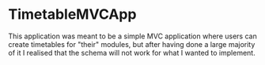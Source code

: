 # TimetableMVCApp
This application was meant to be a simple MVC application where users can create timetables for "their" modules,
but after having done a large majority of it I realised that the schema will not work for what I wanted to
implement.
